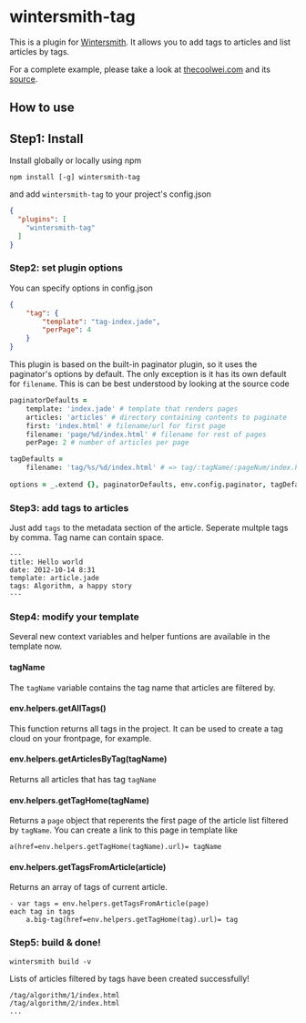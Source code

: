 wintersmith-tag
==================

This is a plugin for [Wintersmith](https://github.com/jnordberg/wintersmith). It allows you to add tags to articles and list articles by tags.

For a complete example, please take a look at [thecoolwei.com](http://thecoolwei.com) and its [source](https://github.com/weiribao/weiribao.github.io).

## How to use

## Step1: Install

Install globally or locally using npm

```
npm install [-g] wintersmith-tag
```

and add `wintersmith-tag` to your project's config.json

```json
{
  "plugins": [
    "wintersmith-tag"
  ]
}
```

### Step2: set plugin options
You can specify options in config.json

```json
{
    "tag": {
        "template": "tag-index.jade",
        "perPage": 4
    }
}
```

This plugin is based on the built-in paginator plugin, so it uses the paginator's options by default. The only exception is it has its own default for `filename`. This is can be best understood by looking at the source code

```coffeescript
paginatorDefaults =
    template: 'index.jade' # template that renders pages
    articles: 'articles' # directory containing contents to paginate
    first: 'index.html' # filename/url for first page
    filename: 'page/%d/index.html' # filename for rest of pages
    perPage: 2 # number of articles per page

tagDefaults = 
    filename: 'tag/%s/%d/index.html' # => tag/:tagName/:pageNum/index.html
    
options = _.extend {}, paginatorDefaults, env.config.paginator, tagDefaults, env.config.tag
```

### Step3: add tags to articles
Just add `tags` to the metadata section of the article. Seperate multple tags by comma. Tag name can contain space.

```
---
title: Hello world
date: 2012-10-14 8:31
template: article.jade
tags: Algorithm, a happy story
---
```

### Step4: modify your template
Several new context variables and helper funtions are available in the template now.

#### tagName
The `tagName` variable contains the tag name that articles are filtered by.

#### env.helpers.getAllTags()
This function returns all tags in the project. It can be used to create a tag cloud on your frontpage, for example.

#### env.helpers.getArticlesByTag(tagName)
Returns all articles that has tag `tagName`

#### env.helpers.getTagHome(tagName)
Returns a `page` object that reperents the first page of the article list filtered by `tagName`. You can create a link to this page in template like

```jade
a(href=env.helpers.getTagHome(tagName).url)= tagName
```
#### env.helpers.getTagsFromArticle(article)
Returns an array of tags of current article.

```jade
- var tags = env.helpers.getTagsFromArticle(page)
each tag in tags
    a.big-tag(href=env.helpers.getTagHome(tag).url)= tag
```
### Step5: build & done!
```
wintersmith build -v
```
Lists of articles filtered by tags have been created successfully!
```
/tag/algorithm/1/index.html
/tag/algorithm/2/index.html
...
```
